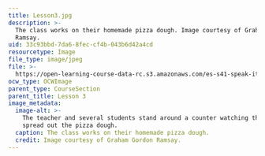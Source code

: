 ```yaml
---
title: Lesson3.jpg
description: >-
  The class works on their homemade pizza dough. Image courtesy of Graham Gordon
  Ramsay.
uid: 33c93bbd-7da6-8fec-cf4b-043b6d42a4cd
resourcetype: Image
file_type: image/jpeg
file: >-
  https://open-learning-course-data-rc.s3.amazonaws.com/es-s41-speak-italian-with-your-mouth-full-spring-2012/33c93bbd7da68feccf4b043b6d42a4cd_Lesson3.jpg
ocw_type: OCWImage
parent_type: CourseSection
parent_title: Lesson 3
image_metadata:
  image-alt: >-
    The teacher and several students stand around a counter watching the teacher
    spread out the pizza dough.
  caption: The class works on their homemade pizza dough.
  credit: Image courtesy of Graham Gordon Ramsay.
---
```

